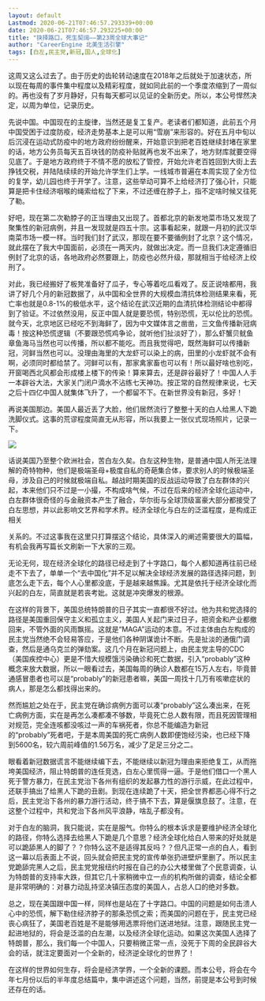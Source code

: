 ```yaml
---
layout: default
Lastmod: 2020-06-21T07:46:57.293339+00:00
date: 2020-06-21T07:46:57.293225+00:00
title: "抉择路口，死生契阔——第23周全球大事记"
author: "CareerEngine 北美生活引擎"
tags: [白左,民主党,新冠,国人,全球化]
---
```


这周又这么过去了。由于历史的齿轮转动速度在2018年之后就处于加速状态，所以现在每周的事件集中程度以及精彩程度，就如同此前的一个季度浓缩到了一周似的。再也没有了岁月静好，只有每天都可以见证的全新历史。所以，本公号悍然决定，以周为单位，记录历史。

先说中国。中国现在的主旋律，当然还是复工复产。老读者们都知道，此前五个月中国受困于过度防疫，经济走势基本上是可以用“雪崩”来形容的。好在五月中旬以后沉浸在运动式防疫中的地方政府纷纷醒来，开始意识到把老百姓继续封堵在家里的话，地方公务员每天五百块钱的防疫补贴就再也发不出来了，地方财库就要空得见底了。于是地方政府终于不情不愿的放松了管控，开始允许老百姓回到大街上去挣钱交税，并陆陆续续的开始允许学生们上学。一线城市普遍在本周实现了全方位的复学，幼儿园也终于开学了。注意，这些举动可算不上给经济打了强心针，只能算是把卡住经济咽喉的绳索给松了下来，不过还缠在脖子上，指不定啥时候又往死了勒。

好吧，现在第二次勒脖子的正当理由又出现了。首都北京的新发地菜市场又发现了聚集性的新冠病例，并且一发现就是四五十宗。这事看起来，就跟一月初的武汉华南菜市场一模一样。当时我们封了武汉，那现在要不要循例封了北京？这个情况，就此摆在了我大中国面前，必须在一两天内，就做出决定。而一旦我们决定遵循旧例封了北京的话，各地政府必然要跟上，防疫也必然升级，那就相当于给经济上绞刑了。

对此，我已经搬好了板凳准备好了瓜子，专心等着吃瓜看戏了。反正说啥都用，我讲了好几个月的新冠数据了，从中国和全世界的大规模血清抗体检测结果来看，死亡率也就是0.8-1%的极低水平，这个结论在武汉近期的血清抗体检测结论中都得到了验证。不过依然没用，反正中国人就是要恐慌，特别恐慌，无以伦比的恐慌。就今天，北京地区已经吃不到海鲜了，因为中文媒体言之凿凿，三文鱼传播新冠病毒！按这种恐慌逻辑（不要跟恐慌鸡争论，就听他们扯淡好了），那么虾蟹贝鱿鱼章鱼海马当然也可以传播，所以都不能吃。而且我觉得吧，既然海鲜可以传播新冠，河鲜当然也可以。没理由海里的大龙虾可以染上的病，田里的小龙虾就不会有啊，必须同时都给禁了。河鲜可以有，那家禽家畜也可以有！所以最好啥也别吃，开窗喝西北风都会形成楼上楼下的传染！算来算去，还是辟谷最好了！中国人人手一本辟谷大法，大家关门闭户滴水不沾练七天神功。按正常的自然规律来说，七天之后十四亿中国人就集体飞升了，一个都留不下。在新世界没有新冠，多好！

再说美国那边。美国人最近丢了大脸，他们居然流行了整整十天的白人给黑人下跪洗脚仪式。这事的荒谬程度简直无从形容，所以我要上一张仪式现场照片，记录一下。

![](https://images.weserv.nl/?url=https%3A//mmbiz.qpic.cn/mmbiz_jpg/m312mfLHFZpaJEKVTFibBsjM7zSp6dsLnIRAdFkvdZpvPNRxG1KtGtWKjkEEvNfpdaHqtZFNjn3TnNSJtP1HGkQ/640%3Fwx_fmt%3Djpeg)

话说美国乃至整个欧洲社会，苦白左久矣。白左这种生物，是普通中国人所无法理解的奇特物种，他们是极端圣母+极度自私的奇葩集合体，要求别人的时候极端圣母，涉及自己的时候就极端自私。越战时期美国的反战运动导致了白左群体的兴起，本来他们只不过是一小撮，不构成啥气候，不过在后来的经济全球化运动中，白左群体很奇怪的与金融资本产生了融合，华尔街与全球顶级富豪大部分都接受了白左思想，并以此影响文艺界和学术界。经济全球化与白左的泛滥程度，是构成正相关

关系的。不过这事我在这里只打算摆这个结论，具体深入的阐述需要很大的篇幅，有机会我再写篇长文刷新一下大家的三观。

无论无何，现在经济全球化的路径已经走到了十字路口，每个人都知道再往前已经走不下去了，单单一个“去中国化”并不足以解决全球经济发展的路径选择问题，到底怎么走下去，每个人心里都没底，于是越来越焦躁。尤其是依托于经济全球化而兴起的白左，简直就是若丧考妣。这就是冲突爆发的根源。

在这样的背景下，美国总统特朗普的日子其实一直都很不好过。他为共和党选择的路径是美国重回保守主义和孤立主义，美国人关起门来过日子，把资金和产业都撤回来，不管外面的风雨飘摇。这就是“MAGA”运动的本意。不过主体由白左构成的民主党当然绝不会轻易答应，于是他们各种阴谋诡计不断。先是扯淡的通俄门调查，然后是通乌克兰的弹劾案。这几个月在新冠问题上，由民主党主导的CDC（美国疾控中心）更是不惜大规模饿污染确诊和死亡数据，引入“probably”这种概念来放大数据，所以一眼看过去，美国每周的确诊人数都在15万人左右，毕竟普通感冒患者也可以是“probably”的新冠患者嘛，美国一周找十几万有咳嗽症状的病人，那是怎么都找得出来的。

然而尴尬之处在于，民主党在确诊病例方面可以凑“probably”这么凑出来，在死亡病例方面，实在是再怎么凑都凑不够数，毕竟死亡总人数有限，而且死因管理相对规范，完全连咳都没咳过一声的车祸死者，你总不能编造为新冠的“probably”死者吧，于是本周美国的死亡病例人数即便饱经污染，也已经下降到5600名，较六周前峰值的1.56万名，减少了足足三分之二。

眼看着新冠数据谎言不能继续编下去，不能继续以新冠为理由来拒绝复工，从而拖垮美国经济，阻止特朗普的连任竞选，白左心里慌得一逼。于是他们借口一个黑人死于警方暴力，在民主党治下各州有组织的发起暴力性的游行示威，在此过程中，还联手搞出了给黑人下跪的丑剧。到现在连续跪了十天，把全世界都恶心得不行之后，民主党治下各州的暴力游行活动，终于搞不下去，算是偃旗息鼓了。注意，在这整个过程中，共和党治下各州风平浪静，啥乱子都没有。

对于白左的脑洞，我只能说，实在是服气。你特么的根本诉求是要维护经济全球化的路径，你特么选择去给黑人下跪是几个意思？经济全球化给白人带来的好处就是可以跪舔黑人的脚了？？你特么这不是适得其反吗？？但凡正常一点的白人，看到这一幕以后表面上不说，回头就会把民主党的宣传单张扔进壁炉里删了。所以民主党跪舔完黑人之后，民主党党报纽约时报在自己的办公大楼里做了个民意调查，认为特朗普的支持率大跌，但其它几十家稍微中立一点的机构所做的调查，结论全都是非常明确的：对暴力动乱持坚决镇压态度的美国人，占总人口的绝对多数。

总之，现在美国跟中国一样，同样也是站在了十字路口。中国的问题是如何击溃人心中的恐慌，解下勒住经济脖子的那条恐慌之索；而美国的问题在于，民主党已经丧心病狂了，美国老百姓是不是能够用选票将他们送进地狱。注意，跟随民主党一起进地狱的，将会是泛滥的白左潮，以及经济全球化运动。如果这次美国人选择了特朗普，那么，我们每一个中国人，只要稍微正常一点，没死于下周的全民辟谷大会的话，就注定要面对一个全新的，经济逆全球化的世界了！

在这样的世界如何生存，将会是经济学界，一个全新的课题。而本公号，将会在今年七月份以后的半年度总结篇中，集中讲述这个问题，当然，前提是本公号到时候还存在的话。


